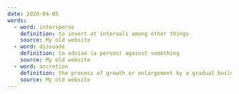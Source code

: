 ```yaml
---
date: 2020-04-05
words:
  - word: intersperse
    definition: to insert at intervals among other things
    source: My old website
  - word: dissuade
    definition: to advise (a person) against something
    source: My old website
  - word: accretion
    definition: the process of growth or enlargement by a gradual buildup: such as
    source: My old website
---
```

